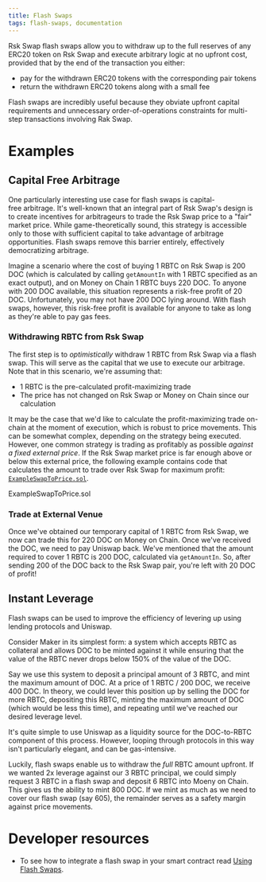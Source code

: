 ```yaml
---
title: Flash Swaps
tags: flash-swaps, documentation
---
```


Rsk Swap flash swaps allow you to withdraw up to the full reserves of any ERC20 token on Rsk Swap and execute arbitrary logic at no upfront cost, provided that by the end of the transaction you either:

- pay for the withdrawn ERC20 tokens with the corresponding pair tokens
- return the withdrawn ERC20 tokens along with a small fee

Flash swaps are incredibly useful because they obviate upfront capital requirements and unnecessary order-of-operations constraints for multi-step transactions involving Rak Swap.

# Examples

## Capital Free Arbitrage

One particularly interesting use case for flash swaps is capital-free arbitrage. It's well-known that an integral part of Rsk Swap's design is to create incentives for arbitrageurs to trade the Rsk Swap price to a "fair" market price. While game-theoretically sound, this strategy is accessible only to those with sufficient capital to take advantage of arbitrage opportunities. Flash swaps remove this barrier entirely, effectively democratizing arbitrage.

Imagine a scenario where the cost of buying 1 RBTC on Rsk Swap is 200 DOC (which is calculated by calling `getAmountIn` with 1 RBTC specified as an exact output), and on Money on Chain 1 RBTC buys 220 DOC. To anyone with 200 DOC available, this situation represents a risk-free profit of 20 DOC. Unfortunately, you may not have 200 DOC lying around. With flash swaps, however, this risk-free profit is available for anyone to take as long as they're able to pay gas fees.

### Withdrawing RBTC from Rsk Swap

The first step is to _optimistically_ withdraw 1 RBTC from Rsk Swap via a flash swap. This will serve as the capital that we use to execute our arbitrage. Note that in this scenario, we're assuming that:

- 1 RBTC is the pre-calculated profit-maximizing trade
- The price has not changed on Rsk Swap or Money on Chain since our calculation

It may be the case that we'd like to calculate the profit-maximizing trade on-chain at the moment of execution, which is robust to price movements. This can be somewhat complex, depending on the strategy being executed. However, one common strategy is trading as profitably as possible _against a fixed external price_. If the Rsk Swap market price is far enough above or below this external price, the following example contains code that calculates the amount to trade over Rsk Swap for maximum profit: [`ExampleSwapToPrice.sol`](https://github.com/Think-and-Dev/rskswap-periphery/blob/master/contracts/examples/ExampleSwapToPrice.sol).

<Github href="https://github.com/Think-and-Dev/rskswap-periphery/blob/master/contracts/examples/ExampleSwapToPrice.sol">ExampleSwapToPrice.sol</Github>

### Trade at External Venue

Once we've obtained our temporary capital of 1 RBTC from Rsk Swap, we now can trade this for 220 DOC on Money on Chain. Once we've received the DOC, we need to pay Uniswap back. We've mentioned that the amount required to cover 1 RBTC is 200 DOC, calculated via `getAmountIn`. So, after sending 200 of the DOC back to the Rsk Swap pair, you're left with 20 DOC of profit!

## Instant Leverage

Flash swaps can be used to improve the efficiency of levering up using lending protocols and Uniswap.

Consider Maker in its simplest form: a system which accepts RBTC as collateral and allows DOC to be minted against it while ensuring that the value of the RBTC never drops below 150% of the value of the DOC.

Say we use this system to deposit a principal amount of 3 RBTC, and mint the maximum amount of DOC. At a price of 1 RBTC / 200 DOC, we receive 400 DOC. In theory, we could lever this position up by selling the DOC for more RBTC, depositing this RBTC, minting the maximum amount of DOC (which would be less this time), and repeating until we've reached our desired leverage level.

It's quite simple to use Uniswap as a liquidity source for the DOC-to-RBTC component of this process. However, looping through protocols in this way isn't particularly elegant, and can be gas-intensive.

Luckily, flash swaps enable us to withdraw the _full_ RBTC amount upfront. If we wanted 2x leverage against our 3 RBTC principal, we could simply request 3 RBTC in a flash swap and deposit 6 RBTC into Moeny on Chain. This gives us the ability to mint 800 DOC. If we mint as much as we need to cover our flash swap (say 605), the remainder serves as a safety margin against price movements.

# Developer resources

- To see how to integrate a flash swap in your smart contract read [Using Flash Swaps](/docs/v2/smart-contract-integration/using-flash-swaps/).
